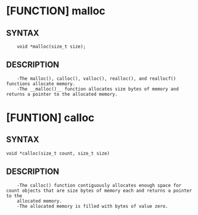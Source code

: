 [FUNCTION] malloc
=================

SYNTAX
------
        void *malloc(size_t size);

DESCRIPTION
-----------
        -The malloc(), calloc(), valloc(), realloc(), and reallocf() functions allocate memory.
        -The __malloc()__ function allocates size bytes of memory and returns a pointer to the allocated memory.




[FUNTION] calloc
================

SYNTAX
------
    void *calloc(size_t count, size_t size)

DESCRIPTION
-----------
        -The calloc() function contiguously allocates enough space for count objects that are size bytes of memory each and returns a pointer to the
        allocated memory.
        -The allocated memory is filled with bytes of value zero.
